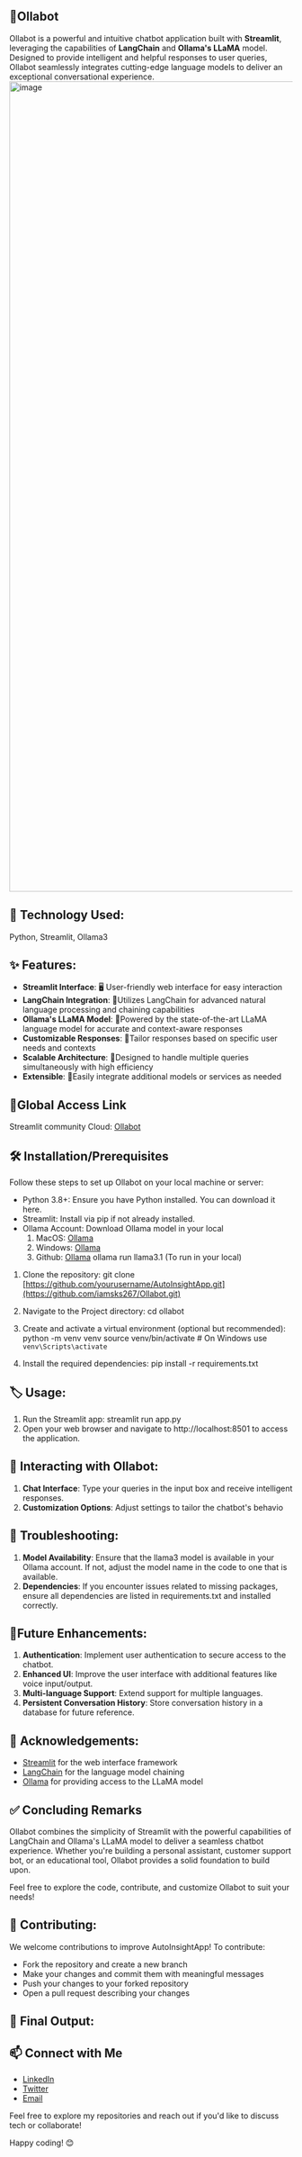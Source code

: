 ## 🤖Ollabot ##
Ollabot is a powerful and intuitive chatbot application built with **Streamlit**, leveraging the capabilities of **LangChain** and **Ollama's LLaMA** model. 
Designed to provide intelligent and helpful responses to user queries, Ollabot seamlessly integrates cutting-edge language models to deliver an exceptional conversational experience.
<img width="1440" alt="image" src="https://github.com/user-attachments/assets/9fc9fa56-03de-4e78-b22d-2d4dcea6136a">

## 🚀 Technology Used: ##
Python, Streamlit, Ollama3

## ✨ Features: ##
- **Streamlit Interface**: 🖥️ User-friendly web interface for easy interaction
- **LangChain Integration**: 🔗Utilizes LangChain for advanced natural language processing and chaining capabilities
- **Ollama's LLaMA Model**: 🦙Powered by the state-of-the-art LLaMA language model for accurate and context-aware responses
- **Customizable Responses**: 🎨Tailor responses based on specific user needs and contexts
- **Scalable Architecture**: 🚀Designed to handle multiple queries simultaneously with high efficiency
- **Extensible**: 🧩Easily integrate additional models or services as needed

## 🔗Global Access Link ##
Streamlit community Cloud: [Ollabot](https://ollabot.streamlit.app)


## 🛠️ Installation/Prerequisites ##

Follow these steps to set up Ollabot on your local machine or server:
- Python 3.8+: Ensure you have Python installed. You can download it here.
- Streamlit: Install via pip if not already installed.
- Ollama Account: Download Ollama model in your local
  1. MacOS: [Ollama](https://ollama.com/download/mac)
  2. Windows: [Ollama](https://ollama.com/download/windows)
  3. Github: [Ollama](https://github.com/ollama/ollama) ollama run llama3.1 (To run in your local)

1. Clone the repository:
git clone [https://github.com/yourusername/AutoInsightApp.git](https://github.com/iamsks267/Ollabot.git)
   
2. Navigate to the Project directory:
cd ollabot
   
3. Create and activate a virtual environment (optional but recommended):
python -m venv venv
source venv/bin/activate  # On Windows use `venv\Scripts\activate`

4. Install the required dependencies:
pip install -r requirements.txt


## 🏷️ Usage: ##
1. Run the Streamlit app: streamlit run app.py
2. Open your web browser and navigate to http://localhost:8501 to access the application.

## 💬 Interacting with Ollabot: ##
1. **Chat Interface**: Type your queries in the input box and receive intelligent responses.
2. **Customization Options**: Adjust settings to tailor the chatbot's behavio

## 🔧 Troubleshooting: ##
1. **Model Availability**: Ensure that the llama3 model is available in your Ollama account. If not, adjust the model name in the code to one that is available.
2. **Dependencies**: If you encounter issues related to missing packages, ensure all dependencies are listed in requirements.txt and installed correctly.

## 🔮Future Enhancements: ##
1. **Authentication**: Implement user authentication to secure access to the chatbot.
2. **Enhanced UI**: Improve the user interface with additional features like voice input/output.
3. **Multi-language Support**: Extend support for multiple languages.
4. **Persistent Conversation History**: Store conversation history in a database for future reference.

## 🌟 Acknowledgements: ##
-  [Streamlit](https://streamlit.io/) for the web interface framework
-  [LangChain](https://github.com/langchain-ai/langchain) for the language model chaining
-  [Ollama](https://ollama.com/) for providing access to the LLaMA model


## ✅ Concluding Remarks ## 
Ollabot combines the simplicity of Streamlit with the powerful capabilities of LangChain and Ollama's LLaMA model to deliver a seamless chatbot experience. 
Whether you're building a personal assistant, customer support bot, or an educational tool, Ollabot provides a solid foundation to build upon.

Feel free to explore the code, contribute, and customize Ollabot to suit your needs!

## 🤝 Contributing: ##
We welcome contributions to improve AutoInsightApp! To contribute:

- Fork the repository and create a new branch
- Make your changes and commit them with meaningful messages
- Push your changes to your forked repository
- Open a pull request describing your changes

## 🎯 Final Output: ##



## 📫 Connect with Me ##

- [LinkedIn](https://www.linkedin.com/in/sanjeev-kumar-singh-sks-b7b612ba/)
- [Twitter](https://x.com/iamsks267)
- [Email](mailto:sanjeevksingh267@gmail.com)

Feel free to explore my repositories and reach out if you'd like to discuss tech or collaborate!

Happy coding! 😊
